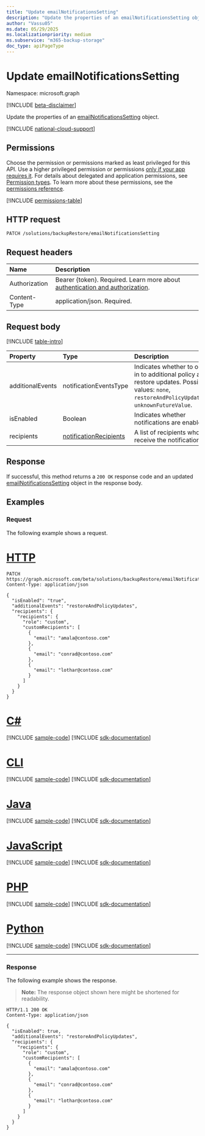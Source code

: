 ```yaml
---
title: "Update emailNotificationsSetting"
description: "Update the properties of an emailNotificationsSetting object."
author: "Vassu05"
ms.date: 05/29/2025
ms.localizationpriority: medium
ms.subservice: "m365-backup-storage"
doc_type: apiPageType
---
```


# Update emailNotificationsSetting

Namespace: microsoft.graph

[!INCLUDE [beta-disclaimer](../../includes/beta-disclaimer.md)]

Update the properties of an [emailNotificationsSetting](../resources/emailnotificationssetting.md) object.

[!INCLUDE [national-cloud-support](../../includes/global-only.md)]

## Permissions

Choose the permission or permissions marked as least privileged for this API. Use a higher privileged permission or permissions [only if your app requires it](/graph/permissions-overview#best-practices-for-using-microsoft-graph-permissions). For details about delegated and application permissions, see [Permission types](/graph/permissions-overview#permission-types). To learn more about these permissions, see the [permissions reference](/graph/permissions-reference).

<!-- {
  "blockType": "permissions",
  "name": "emailnotificationssetting-update-permissions"
}
-->
[!INCLUDE [permissions-table](../includes/permissions/emailnotificationssetting-update-permissions.md)]

## HTTP request

<!-- {
  "blockType": "ignored"
}
-->
``` http
PATCH /solutions/backupRestore/emailNotificationsSetting
```

## Request headers

|Name|Description|
|:---|:---|
|Authorization|Bearer {token}. Required. Learn more about [authentication and authorization](/graph/auth/auth-concepts).|
|Content-Type|application/json. Required.|

## Request body

[!INCLUDE [table-intro](../../includes/update-property-table-intro.md)]

|Property|Type|Description|
|:---|:---|:---|
|additionalEvents|notificationEventsType|Indicates whether to opt in to additional policy and restore updates. Possible values: `none`, `restoreAndPolicyUpdates`, `unknownFutureValue`.|
|isEnabled|Boolean|Indicates whether notifications are enabled.|
|recipients|[notificationRecipients](../resources/notificationrecipients.md)|A list of recipients who receive the notifications.|

## Response

If successful, this method returns a `200 OK` response code and an updated [emailNotificationsSetting](../resources/emailnotificationssetting.md) object in the response body.

## Examples

### Request

The following example shows a request.
# [HTTP](#tab/http)
<!-- {
  "blockType": "request",
  "name": "update_emailnotificationssetting"
}
-->
``` http
PATCH https://graph.microsoft.com/beta/solutions/backupRestore/emailNotificationsSetting
Content-Type: application/json

{
  "isEnabled": "true",
  "additionalEvents": "restoreAndPolicyUpdates",
  "recipients": {
    "recipients": {
      "role": "custom",
      "customRecipients": [
        {
          "email": "amala@contoso.com"
        },
        {
          "email": "conrad@contoso.com"
        },
        {
          "email": "lothar@contoso.com"
        }
      ]
    }
  }
}
```

# [C#](#tab/csharp)
[!INCLUDE [sample-code](../includes/snippets/csharp/update-emailnotificationssetting-csharp-snippets.md)]
[!INCLUDE [sdk-documentation](../includes/snippets/snippets-sdk-documentation-link.md)]

# [CLI](#tab/cli)
[!INCLUDE [sample-code](../includes/snippets/cli/update-emailnotificationssetting-cli-snippets.md)]
[!INCLUDE [sdk-documentation](../includes/snippets/snippets-sdk-documentation-link.md)]

# [Java](#tab/java)
[!INCLUDE [sample-code](../includes/snippets/java/update-emailnotificationssetting-java-snippets.md)]
[!INCLUDE [sdk-documentation](../includes/snippets/snippets-sdk-documentation-link.md)]

# [JavaScript](#tab/javascript)
[!INCLUDE [sample-code](../includes/snippets/javascript/update-emailnotificationssetting-javascript-snippets.md)]
[!INCLUDE [sdk-documentation](../includes/snippets/snippets-sdk-documentation-link.md)]

# [PHP](#tab/php)
[!INCLUDE [sample-code](../includes/snippets/php/update-emailnotificationssetting-php-snippets.md)]
[!INCLUDE [sdk-documentation](../includes/snippets/snippets-sdk-documentation-link.md)]

# [Python](#tab/python)
[!INCLUDE [sample-code](../includes/snippets/python/update-emailnotificationssetting-python-snippets.md)]
[!INCLUDE [sdk-documentation](../includes/snippets/snippets-sdk-documentation-link.md)]

---

### Response

The following example shows the response.
>**Note:** The response object shown here might be shortened for readability.
<!-- {
  "blockType": "response",
  "truncated": true,
  "@odata.type": "microsoft.graph.emailNotificationsSetting"
}
-->
``` http
HTTP/1.1 200 OK
Content-Type: application/json

{
  "isEnabled": true,
  "additionalEvents": "restoreAndPolicyUpdates",
  "recipients": {
    "recipients": {
      "role": "custom",
      "customRecipients": [
        {
          "email": "amala@contoso.com"
        },
        {
          "email": "conrad@contoso.com"
        },
        {
          "email": "lothar@contoso.com"
        }
      ]
    }
  }
}
```

